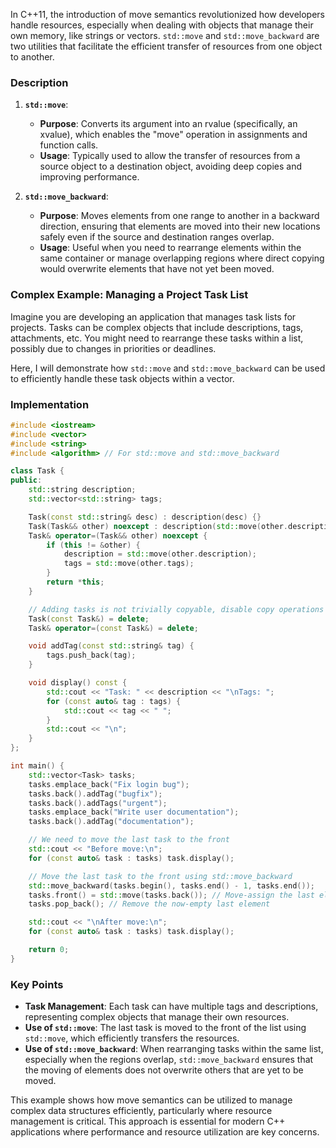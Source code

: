 In C++11, the introduction of move semantics revolutionized how developers handle resources, especially when dealing with objects that manage their own memory, like strings or vectors. `std::move` and `std::move_backward` are two utilities that facilitate the efficient transfer of resources from one object to another.

### Description

1. **`std::move`**:
   - **Purpose**: Converts its argument into an rvalue (specifically, an xvalue), which enables the "move" operation in assignments and function calls.
   - **Usage**: Typically used to allow the transfer of resources from a source object to a destination object, avoiding deep copies and improving performance.

2. **`std::move_backward`**:
   - **Purpose**: Moves elements from one range to another in a backward direction, ensuring that elements are moved into their new locations safely even if the source and destination ranges overlap.
   - **Usage**: Useful when you need to rearrange elements within the same container or manage overlapping regions where direct copying would overwrite elements that have not yet been moved.

### Complex Example: Managing a Project Task List

Imagine you are developing an application that manages task lists for projects. Tasks can be complex objects that include descriptions, tags, attachments, etc. You might need to rearrange these tasks within a list, possibly due to changes in priorities or deadlines.

Here, I will demonstrate how `std::move` and `std::move_backward` can be used to efficiently handle these task objects within a vector.

### Implementation

```cpp
#include <iostream>
#include <vector>
#include <string>
#include <algorithm> // For std::move and std::move_backward

class Task {
public:
    std::string description;
    std::vector<std::string> tags;

    Task(const std::string& desc) : description(desc) {}
    Task(Task&& other) noexcept : description(std::move(other.description)), tags(std::move(other.tags)) {}
    Task& operator=(Task&& other) noexcept {
        if (this != &other) {
            description = std::move(other.description);
            tags = std::move(other.tags);
        }
        return *this;
    }

    // Adding tasks is not trivially copyable, disable copy operations
    Task(const Task&) = delete;
    Task& operator=(const Task&) = delete;

    void addTag(const std::string& tag) {
        tags.push_back(tag);
    }

    void display() const {
        std::cout << "Task: " << description << "\nTags: ";
        for (const auto& tag : tags) {
            std::cout << tag << " ";
        }
        std::cout << "\n";
    }
};

int main() {
    std::vector<Task> tasks;
    tasks.emplace_back("Fix login bug");
    tasks.back().addTag("bugfix");
    tasks.back().addTags("urgent");
    tasks.emplace_back("Write user documentation");
    tasks.back().addTag("documentation");

    // We need to move the last task to the front
    std::cout << "Before move:\n";
    for (const auto& task : tasks) task.display();

    // Move the last task to the front using std::move_backward
    std::move_backward(tasks.begin(), tasks.end() - 1, tasks.end());
    tasks.front() = std::move(tasks.back()); // Move-assign the last element to the front
    tasks.pop_back(); // Remove the now-empty last element

    std::cout << "\nAfter move:\n";
    for (const auto& task : tasks) task.display();

    return 0;
}
```

### Key Points

- **Task Management**: Each task can have multiple tags and descriptions, representing complex objects that manage their own resources.
- **Use of `std::move`**: The last task is moved to the front of the list using `std::move`, which efficiently transfers the resources.
- **Use of `std::move_backward`**: When rearranging tasks within the same list, especially when the regions overlap, `std::move_backward` ensures that the moving of elements does not overwrite others that are yet to be moved.

This example shows how move semantics can be utilized to manage complex data structures efficiently, particularly where resource management is critical. This approach is essential for modern C++ applications where performance and resource utilization are key concerns.